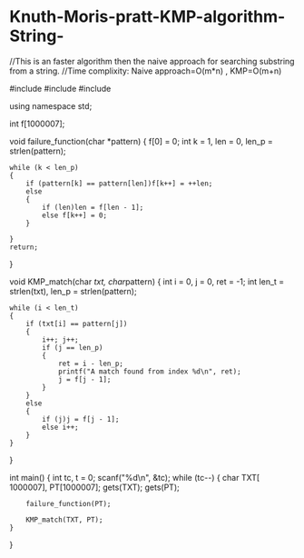 # Knuth-Moris-pratt-KMP-algorithm-String-
//This is an faster algorithm then the naive approach for searching substring from a string.
//Time complixity: Naive approach=O(m*n)  , KMP=O(m+n)

#include<cstdio>
#include<iostream>
#include<cstring>

using namespace std;

int f[1000007];

void failure_function(char *pattern)
{
    f[0] = 0;
    int k = 1, len = 0, len_p = strlen(pattern);

    while (k < len_p)
    {
        if (pattern[k] == pattern[len])f[k++] = ++len;
        else
        {
            if (len)len = f[len - 1];
            else f[k++] = 0;
        }

    }
    return;
}

void KMP_match(char *txt, char*pattern)
{
    int i = 0, j = 0, ret = -1;
    int len_t = strlen(txt), len_p = strlen(pattern);

    while (i < len_t)
    {
        if (txt[i] == pattern[j])
        {
            i++; j++;
            if (j == len_p)
            {
                ret = i - len_p;
                printf("A match found from index %d\n", ret);
                j = f[j - 1];
            }
        }
        else
        {
            if (j)j = f[j - 1];
            else i++;
        }
    }
}

int main()
{
    int tc, t = 0;
    scanf("%d\n", &tc);
    while (tc--)
    {
        char TXT[ 1000007], PT[1000007];
        gets(TXT);
        gets(PT);

        failure_function(PT);

        KMP_match(TXT, PT);
    }
}

